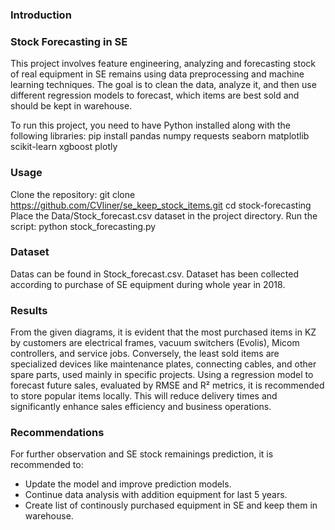 ### Introduction

### Stock Forecasting in SE

This project involves feature engineering, analyzing and forecasting stock of real equipment in SE remains using data preprocessing and machine learning techniques. The goal is to clean the data, analyze it, and then use different regression models to forecast, which items are best sold and should be kept in warehouse.

To run this project, you need to have Python installed along with the following libraries:
pip install pandas numpy requests seaborn matplotlib scikit-learn xgboost plotly

### Usage

Clone the repository:
git clone https://github.com/CVliner/se_keep_stock_items.git
cd stock-forecasting
Place the Data/Stock_forecast.csv dataset in the project directory.
Run the script:
python stock_forecasting.py


### Dataset
Datas can be found in Stock_forecast.csv. Dataset has been collected according to purchase of SE equipment during whole year in 2018.
### Results
From the given diagrams, it is evident that the most purchased items in KZ by customers are electrical frames, vacuum switchers (Evolis), Micom controllers, and service jobs. Conversely, the least sold items are specialized devices like maintenance plates, connecting cables, and other spare parts, used mainly in specific projects. Using a regression model to forecast future sales, evaluated by RMSE and R² metrics, it is recommended to store popular items locally. This will reduce delivery times and significantly enhance sales efficiency and business operations.
### Recommendations
For further observation and SE stock remainings prediction, it is recommended to:

- Update the model and improve prediction models.
- Continue data analysis with addition equipment for last 5 years.
- Create list of continously purchased equipment in SE and keep them in warehouse.

